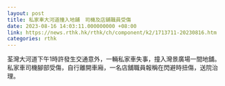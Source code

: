 ```yaml
---
layout: post
title: 私家車大河道撞入地舖　司機及店舖職員受傷
date: 2023-08-16 14:03:11.000000000 +08:00
link: https://news.rthk.hk/rthk/ch/component/k2/1713711-20230816.htm
categories: rthk
---
```


荃灣大河道下午1時許發生交通意外，一輛私家車失事，撞入灣景廣場一間地舖。私家車司機腳部受傷，自行離開車廂，一名店舖職員報稱在閃避時扭傷，送院治理。
